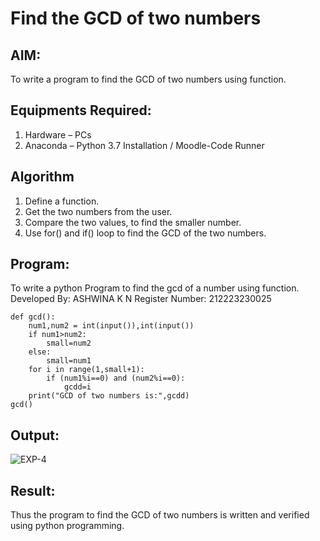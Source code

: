 # Find the GCD of two numbers

## AIM:
To write a program to find the GCD of two numbers using function.

## Equipments Required:
1. Hardware – PCs
2. Anaconda – Python 3.7 Installation / Moodle-Code Runner

## Algorithm
1. Define a function.
2. Get the two numbers from the user.
3. Compare the two values, to find the smaller number.
4. Use for() and if() loop to find the GCD of the two numbers.

## Program:

To write a python Program to find the gcd of a number using function.
Developed By: ASHWINA K N
Register Number: 212223230025

```
def gcd():
    num1,num2 = int(input()),int(input())
    if num1>num2:
        small=num2
    else:
        small=num1
    for i in range(1,small+1):
        if (num1%i==0) and (num2%i==0):
            gcdd=i
    print("GCD of two numbers is:",gcdd)
gcd()
```
## Output:

![EXP-4](https://github.com/Ashwinakn/GCD-of-two-numbers/assets/152128332/a50253b2-da7a-4bdc-8936-bd0476553071)


## Result:
Thus the program to find the GCD of two numbers is written and verified using python programming.
